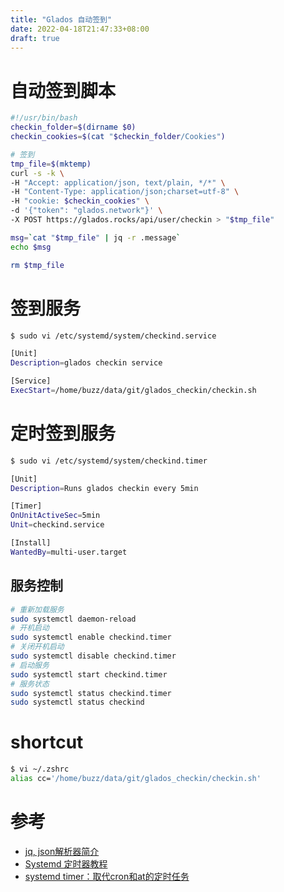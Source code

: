 ```yaml
---
title: "Glados 自动签到"
date: 2022-04-18T21:47:33+08:00
draft: true
---
```



# 自动签到脚本
```checkin.sh
#!/usr/bin/bash
checkin_folder=$(dirname $0)
checkin_cookies=$(cat "$checkin_folder/Cookies")

# 签到
tmp_file=$(mktemp)
curl -s -k \
-H "Accept: application/json, text/plain, */*" \
-H "Content-Type: application/json;charset=utf-8" \
-H "cookie: $checkin_cookies" \
-d '{"token": "glados.network"}' \
-X POST https://glados.rocks/api/user/checkin > "$tmp_file"

msg=`cat "$tmp_file" | jq -r .message`
echo $msg

rm $tmp_file
```


# 签到服务
```bash
$ sudo vi /etc/systemd/system/checkind.service

[Unit]
Description=glados checkin service

[Service]
ExecStart=/home/buzz/data/git/glados_checkin/checkin.sh
```

# 定时签到服务
```bash
$ sudo vi /etc/systemd/system/checkind.timer

[Unit]
Description=Runs glados checkin every 5min

[Timer]
OnUnitActiveSec=5min
Unit=checkind.service

[Install]
WantedBy=multi-user.target
```


## 服务控制
```bash
# 重新加载服务
sudo systemctl daemon-reload
# 开机启动
sudo systemctl enable checkind.timer
# 关闭开机启动
sudo systemctl disable checkind.timer
# 启动服务
sudo systemctl start checkind.timer
# 服务状态
sudo systemctl status checkind.timer
sudo systemctl status checkind
```

# shortcut
```bash
$ vi ~/.zshrc
alias cc='/home/buzz/data/git/glados_checkin/checkin.sh'
```

# 参考
* [jq, json解析器简介](https://www.cnblogs.com/kevingrace/p/7565371.html)
* [Systemd 定时器教程](http://www.ruanyifeng.com/blog/2018/03/systemd-timer.html)
* [systemd timer：取代cron和at的定时任务](https://www.junmajinlong.com/linux/systemd/systemd_timer/)